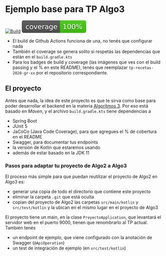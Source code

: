 # Ejemplo base para TP Algo3

[![Build](https://github.com/algo3-unsam/proyecto-base-tp/actions/workflows/build.yml/badge.svg)](https://github.com/algo3-unsam/tp-recetas-2020-gr-xx/actions/workflows/build.yml) ![Coverage](./.github/badges/jacoco.svg)

- El build de Github Actions funciona de una, no tenés que configurar nada
- También el coverage se genera solito si respetás las dependencias que están en el `build.gradle.kts`
- Para los badges de build y coverage (las imágenes que ves con el build passing y el % en este README), tenés que reemplazar `tp-recetas-2020-gr-xx` por el repositorio correspondiente.
## El proyecto

Antes que nada, la idea de este proyecto es que te sirva como base para poder desarrollar el backend en la materia [Algoritmos 3](https://algo3.uqbar-project.org/). Por eso está basado en _Maven_, y el archivo `build.gradle.kts` tiene dependencias a

- Spring Boot
- JUnit 5
- JaCoCo (Java Code Coverage), para que agregues el % de cobertura en el README
- Swagger, para documentar tus endpoints
- la versión de Kotlin que estaremos usando
- además de estar basado en la JDK 11

### Pasos para adaptar tu proyecto de Algo2 a Algo3

El proceso más simple para que puedan reutilizar el proyecto de Algo2 en Algo3 es:

- generar una copia de todo el directorio que contiene este proyecto
- eliminar la carpeta `.git` que está oculta
- copian del proyecto de Algo2 las carpetas `src/main/kotlin` y `src/test/kotlin` y la ubican en el mismo lugar en el proyecto de Algo3

El proyecto tiene un main, en la clase `ProyectoApplication`, que levantará el servidor web en el puerto 9000, tienen que renombrarlo al TP actual. También tenés

- un endpoint de ejemplo, que viene configurado con la anotación de Swagger (`@ApiOperation`)
- un test de integración de ejemplo (en `src/test/kotlin`)
